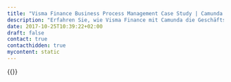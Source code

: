 ```yaml
---
title: "Visma Finance Business Process Management Case Study | Camunda BPM"
description: "Erfahren Sie, wie Visma Finance mit Camunda die Geschäftsprozessautomatisierung organisiert und die Effizienz im Unternehmen gesteigert hat. Camunda ist der Marktführer für Workflow-Automatisierung basierend auf Java und BPMN 2.0."
date: 2017-10-25T10:39:22+02:00
draft: false
contact: true
contacthidden: true
mycontent: static
---
```

{{<case-study-single
company="Visma Finance "
companydescription="Wir bieten unseren Kunden eine Software, die es ihnen ermöglicht, intelligenter zu arbeiten und Prozesse in Wettbewerbsvorteile zu verwandeln.Wir sind hier, um zum Wachstum und Wohlstand unserer Kunden beizutragen und ihnen zu helfen, wettbewerbsfähig zu bleiben. Indem wir Menschen mit innovativen Technologien unterstützen, die ihnen helfen, zu wachsen, verbessern wir Unternehmen, Karriere und Leben.Unsere Werte Respekt, Zuverlässigkeit, Innovation, Kompetenz und Teamgeist stehen im Mittelpunkt unseres Handelns. "
customerquote=""
teaser=""
usecase=""
videolink=""
logo="//images.ctfassets.net/vpidbgnakfvf/6q2yOz3wLRDKR4Ixu5FDBd/4643de849c3c59ddb79d2279476fb8fe/Visma.png"
pdf=""
thumbnail="">}}